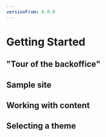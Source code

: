 ```yaml
---
versionFrom: 8.0.0
---
```


# Getting Started

## "Tour of the backoffice"

## Sample site

## Working with content

## Selecting a theme

